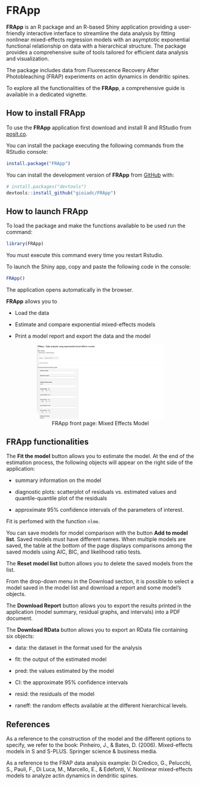 
# FRApp

<!-- badges: start -->
<!-- badges: end -->

**FRApp** is an R package and an R-based Shiny application providing a
user-friendly interactive interface to streamline the data analysis by
fitting nonlinear mixed-effects regression models with an asymptotic
exponential functional relationship on data with a hierarchical
structure. The package provides a comprehensive suite of tools tailored
for efficient data analysis and visualization.

The package includes data from Fluorescence Recovery After
Photobleaching (FRAP) experiments on actin dynamics in dendritic spines.

To explore all the functionalities of the **FRApp**, a comprehensive
guide is available in a dedicated vignette.

## How to install **FRApp**

To use the **FRApp** application first download and install R and
RStudio from [posit.co](https://posit.co/download/rstudio-desktop/).

You can install the package executing the following commands from the
RStudio console:

``` r
install.package("FRApp")
```

You can install the development version of **FRApp** from
[GitHub](https://github.com/) with:

``` r
# install.packages("devtools")
devtools::install_github("gioiadc/FRApp")
```

## How to launch **FRApp**

To load the package and make the functions available to be used run the
command:

``` r
library(FRApp)
```

You must execute this command every time you restart Rstudio.

To launch the Shiny app, copy and paste the following code in the
console:

``` r
FRApp()
```

The application opens automatically in the browser.

**FRApp** allows you to

- Load the data

- Estimate and compare exponential mixed-effects models

- Print a model report and export the data and the model

<center>

<figure>
<img src="man/figures/FRApp1.png" style="width:80.0%"
alt="FRApp front page: Mixed Effects Model" />
<figcaption aria-hidden="true">FRApp front page: Mixed Effects
Model</figcaption>
</figure>

</center>

## FRApp functionalities

The **Fit the model** button allows you to estimate the model. At the
end of the estimation process, the following objects will appear on the
right side of the application:

- summary information on the model

- diagnostic plots: scatterplot of residuals vs. estimated values and
  quantile-quantile plot of the residuals

- approximate 95% confidence intervals of the parameters of interest.

Fit is perfomed with the function <tt>`nlme`</tt>.

You can save models for model comparison with the button **Add to model
list**. Saved models must have different names. When multiple models are
saved, the table at the bottom of the page displays comparisons among
the saved models using AIC, BIC, and likelihood ratio tests.

The **Reset model list** button allows you to delete the saved models
from the list.

From the drop-down menu in the Download section, it is possible to
select a model saved in the model list and download a report and some
model’s objects.

The **Download Report** button allows you to export the results printed
in the application (model summary, residual graphs, and intervals) into
a PDF document.

The **Download RData** button allows you to export an RData file
containing six objects:

- data: the dataset in the format used for the analysis

- fit: the output of the estimated model

- pred: the values estimated by the model

- CI: the approximate 95% confidence intervals

- resid: the residuals of the model

- raneff: the random effects available at the different hierarchical
  levels.

## References

As a reference to the construction of the model and the different
options to specify, we refer to the book: Pinheiro, J., & Bates, D.
(2006). Mixed-effects models in S and S-PLUS. Springer science &
business media.

As a reference to the FRAP data analysis example: Di Credico, G.,
Pelucchi, S., Pauli, F., Di Luca, M., Marcello, E., & Edefonti, V.
Nonlinear mixed-effects models to analyze actin dynamics in dendritic
spines.
